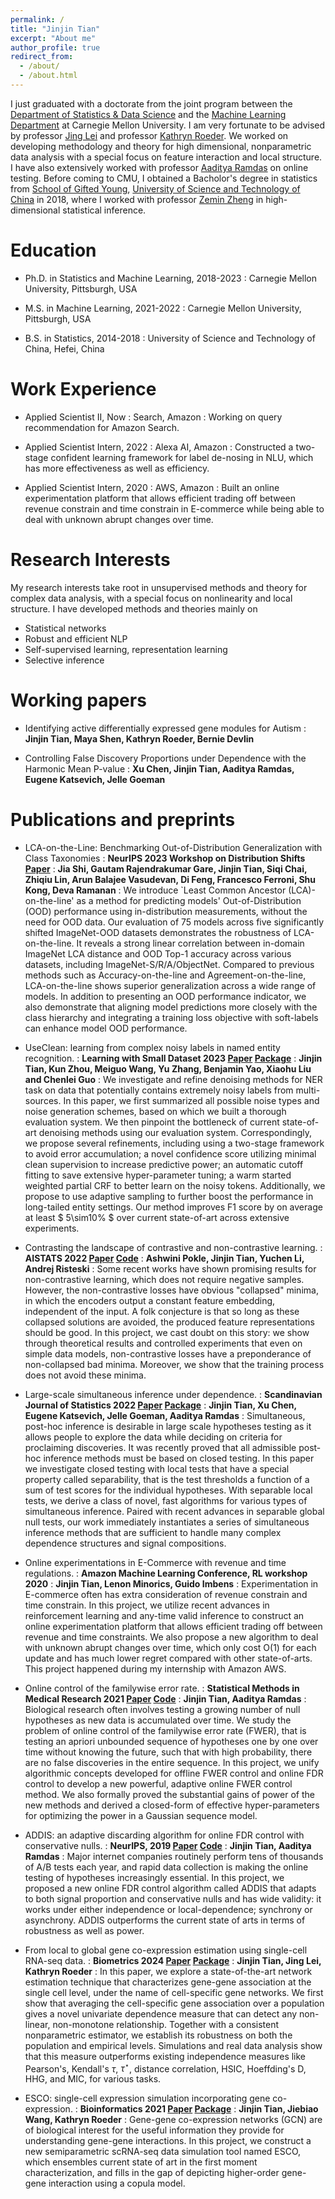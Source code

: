 ```yaml
---
permalink: /
title: "Jinjin Tian"
excerpt: "About me"
author_profile: true
redirect_from:
  - /about/
  - /about.html
---
```


I just graduated with a doctorate from the joint program between the [Department of Statistics & Data Science](http://stat.cmu.edu) and the [Machine Learning Department](https://www.ml.cmu.edu/) at Carnegie Mellon University. I am very fortunate to be advised by professor [Jing Lei](http://www.stat.cmu.edu/~jinglei/) and professor [Kathryn Roeder](http://www.stat.cmu.edu/~roeder/). We worked on developing methodology and theory for high dimensional, nonparametric data analysis with a special focus on feature interaction and local structure. I have also extensively worked with professor [Aaditya Ramdas](http://www.stat.cmu.edu/~aramdas/) on online testing. Before coming to CMU, I obtained a Bacholor's degree in statistics from [School of Gifted Young](https://en.scgy.ustc.edu.cn/), [University of Science and Technology of China](http://en.ustc.edu.cn/) in 2018, where I worked with professor [Zemin Zheng](http://bs.ustc.edu.cn/english/Profile-302.html) in high-dimensional statistical inference.

Education
=======
* Ph.D. in Statistics and Machine Learning, 2018-2023
: Carnegie Mellon University, Pittsburgh, USA

* M.S. in Machine Learning, 2021-2022
: Carnegie Mellon University, Pittsburgh, USA

* B.S. in Statistics, 2014-2018
: University of Science and Technology of China, Hefei, China

Work Experience
=======
* Applied Scientist II, Now
: Search, Amazon
: Working on query recommendation for Amazon Search. 

* Applied Scientist Intern, 2022
: Alexa AI, Amazon
: Constructed a two-stage confident learning framework for label de-nosing in NLU, which has more effectiveness as well as efficiency. 

* Applied Scientist Intern, 2020
: AWS, Amazon
: Built an online experimentation platform that allows efficient trading off between revenue constrain and time constrain in E-commerce while being able to deal with unknown abrupt changes over time.

Research Interests
=======
My research interests take root in unsupervised methods and theory for complex data analysis, with a special focus on nonlinearity and local structure. I have developed methods and theories mainly on

* Statistical networks
* Robust and efficient NLP
* Self-supervised learning, representation learning
* Selective inference

<!--
Ongoing Research Projects
=======

* Signals recovery in noisy high-dim mixture via local structure learning. 
: **Jinjin Tian, Jing Lei, Kathryn Roeder**
: In this project we work on nonparametric methods of recovering signals using local structure in a high dimensional mixture model when the noises are enormous and signals are weak and sparse. We propose a statistics to capture local structure between a pair of features, which will only dominate iff the corresponding sample comes from a non-noise mixture component, in which the feature pairs are both relevant features.  
We have proved exact recovery of signals in a single non-noise mixture setting using a nonparametric estimation, under even impossible scenarios for canonical methods like sparse PCA. We are working on proofs for multiple non-noise mixture cases. 

-->

Working papers
=======

* Identifying active differentially expressed gene modules for Autism
: **Jinjin Tian, Maya Shen, Kathryn Roeder, Bernie Devlin**

* Controlling False Discovery Proportions under Dependence with the Harmonic Mean P-value
: **Xu Chen, Jinjin Tian, Aaditya Ramdas, Eugene Katsevich, Jelle Goeman**

Publications and preprints
=======
* LCA-on-the-Line: Benchmarking Out-of-Distribution Generalization with Class Taxonomies
: **NeurIPS 2023 Workshop on Distribution Shifts [Paper](https://openreview.net/forum?id=7CUutNeDDg)**
: **Jia Shi, Gautam Rajendrakumar Gare, Jinjin Tian, Siqi Chai, Zhiqiu Lin, Arun Balajee Vasudevan, Di Feng, Francesco Ferroni, Shu Kong, Deva Ramanan**
: We introduce `Least Common Ancestor (LCA)-on-the-line' as a method for predicting models' Out-of-Distribution (OOD) performance using in-distribution measurements, without the need for OOD data. Our evaluation of 75 models across five significantly shifted ImageNet-OOD datasets demonstrates the robustness of LCA-on-the-line. It reveals a strong linear correlation between in-domain ImageNet LCA distance and OOD Top-1 accuracy across various datasets, including ImageNet-S/R/A/ObjectNet. Compared to previous methods such as Accuracy-on-the-line and Agreement-on-the-line, LCA-on-the-line shows superior generalization across a wide range of models. In addition to presenting an OOD performance indicator, we also demonstrate that aligning model predictions more closely with the class hierarchy and integrating a training loss objective with soft-labels can enhance model OOD performance.

* UseClean: learning from complex noisy labels in named entity recognition. 
: **Learning with Small Dataset 2023 [Paper](https://aclanthology.org/2023.clasp-1.14/) [Package](https://github.com/JINJINT/UseClean)**
: **Jinjin Tian, Kun Zhou, Meiguo Wang, Yu Zhang, Benjamin Yao, Xiaohu Liu and Chenlei Guo**
: We investigate and refine denoising methods for NER task on data that potentially contains extremely noisy labels from multi-sources. In this paper, we first summarized all possible noise types and noise generation schemes, based on which we built a thorough evaluation system. We then pinpoint the bottleneck of current state-of-art denoising methods using our evaluation system. Correspondingly, we propose several refinements, including using a two-stage framework to avoid error accumulation; a novel confidence score utilizing minimal clean supervision to increase predictive power; an automatic cutoff fitting to save extensive hyper-parameter tuning; a warm started weighted partial CRF to better learn on the noisy tokens. Additionally, we propose to use adaptive sampling to further boost the performance in long-tailed entity settings. Our method improves F1 score by on average at least $ 5\sim10\% $ over current state-of-art across extensive experiments.

* Contrasting the landscape of contrastive and non-contrastive learning. 
: **AISTATS 2022 [Paper](https://arxiv.org/pdf/2203.15702.pdf)  [Code](https://github.com/ashwinipokle/contrastive_landscape)**
: **Ashwini Pokle, Jinjin Tian, Yuchen Li, Andrej Risteski**
: Some recent works have shown promising results for non-contrastive learning, which does not require negative samples. However, the non-contrastive losses have obvious "collapsed" minima, in which the encoders output a constant feature embedding, independent of the input. A folk conjecture is that so long as these collapsed solutions are avoided, the produced feature representations should be good. In this project, we cast doubt on this story: we show through theoretical results and controlled experiments that even on simple data models, non-contrastive losses have a preponderance of non-collapsed bad minima. Moreover, we show that the training process does not avoid these minima.

* Large-scale simultaneous inference under dependence. 
: **Scandinavian Journal of Statistics 2022 [Paper](https://arxiv.org/abs/2102.11253)  [Package](https://github.com/annavesely/sumSome/)**
: **Jinjin Tian, Xu Chen, Eugene Katsevich, Jelle Goeman, Aaditya Ramdas**
: Simultaneous, post-hoc inference is desirable in large scale hypotheses testing as it allows people to explore the data while deciding on criteria for proclaiming discoveries. It was recently proved that all admissible post-hoc inference methods must be based on closed testing. In this paper we investigate closed testing with local tests that have a special property called separability, that is the test thresholds a function of a sum of test scores for the individual hypotheses. With separable local tests, we derive a class of novel, fast algorithms for various types of simultaneous inference. Paired with recent advances in separable global null tests, our work immediately instantiates a series of simultaneous inference methods that are sufficient to handle many complex dependence structures and signal compositions. 

* Online experimentations in E-Commerce with revenue and time regulations. 
: **Amazon Machine Learning Conference, RL workshop 2020**
: **Jinjin Tian, Lenon Minorics, Guido Imbens**
: Experimentation in E-commerce often has extra consideration of revenue constrain and time constrain. In this project, we utilize recent advances in reinforcement learning and any-time valid inference to construct an online experimentation platform that allows efficient trading off between revenue and time constraints. We also propose a new algorithm to deal with unknown abrupt changes over time, which only cost O(1) for each update and has much lower regret compared with other state-of-arts. This project happened during my internship with Amazon AWS.

* Online control of the familywise error rate. 
: **Statistical Methods in Medical Research 2021 [Paper](https://journals.sagepub.com/eprint/AYRRKZX7XMTVHKCFYBJY/full) [Code](https://github.com/JINJINT/onlineFWER)**
: **Jinjin Tian, Aaditya Ramdas**
: Biological research often involves testing a growing number of null hypotheses as new data is accumulated over time. We study the problem of online control of the familywise error rate (FWER), that is testing an apriori unbounded sequence of hypotheses one by one over time without knowing the future, such that with high probability, there are no false discoveries in the entire sequence. In this project, we unify algorithmic concepts developed for offline FWER control and online FDR control to develop a new powerful, adaptive online FWER control method. We also formally proved the substantial gains of power of the new methods and derived a closed-form of effective hyper-parameters for optimizing the power in a Gaussian sequence model.

* ADDIS: an adaptive discarding algorithm for online FDR control with conservative nulls.
: **NeurIPS, 2019 [Paper](https://papers.nips.cc/paper/9136-addis-an-adaptive-discarding-algorithm-for-online-fdr-control-with-conservative-nulls.pdf) [Code](https://github.com/JINJINT/ADDIS)**
: **Jinjin Tian, Aaditya Ramdas**
: Major internet companies routinely perform tens of thousands of A/B tests each year, and rapid data collection is making the online testing of hypotheses increasingly essential. In this project, we proposed a new online FDR control algorithm called ADDIS that adapts to both signal proportion and conservative nulls and has wide validity: it works under either independence or local-dependence; synchrony or asynchrony. ADDIS outperforms the current state of arts in terms of robustness as well as power. 

* From local to global gene co-expression estimation using single-cell RNA-seq data. 
: **Biometrics 2024 [Paper](https://arxiv.org/abs/2203.01990)  [Package](https://github.com/JINJINT/aLDG)**
: **Jinjin Tian, Jing Lei, Kathryn Roeder**
: In this paper, we explore a state-of-the-art network estimation technique that characterizes gene-gene association at the single cell level, under the name of cell-specific gene networks. We first show that averaging the cell-specific gene association over a population gives a novel univariate dependence measure that can detect any non-linear, non-monotone relationship. Together with a consistent nonparametric estimator, we establish its robustness on both the population and empirical levels. Simulations and real data analysis show that this measure outperforms existing independence measures like Pearson's, Kendall's $\tau$, $\tau^{\star}$, distance correlation, HSIC, Hoeffding's D, HHG, and MIC, for various tasks. 

* ESCO: single-cell expression simulation incorporating gene co-expression. 
: **Bioinformatics 2021 [Paper](https://academic.oup.com/bioinformatics/advance-article/doi/10.1093/bioinformatics/btab116/6149079?guestAccessKey=64c91aa4-1d5e-42da-92df-678b1b08af79)  [Package](https://github.com/JINJINT/ESCO)**
: **Jinjin Tian, Jiebiao Wang, Kathryn Roeder**
: Gene-gene co-expression networks (GCN) are of biological interest for the useful information they provide for understanding gene-gene interactions. In this project, we construct a new semiparametric scRNA-seq data simulation tool named ESCO, which ensembles current state of art in the first moment characterization, and fills in the gap of depicting higher-order gene-gene interaction using a copula model.







